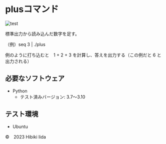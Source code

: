 # plusコマンド

![test](http://github.com/hibiki703/robosys2023/actions/workflows/test.yml/badge.svg)

標準出力から読み込んだ数字を足す。


（例）seq 3 | ./plus

例のように打ち込むと　1 + 2 + 3 を計算し、答えを出力する（この例だと 6 と出力される）

## 必要なソフトウェア

* Python
   * テスト済みバージョン: 3.7～3.10

## テスト環境

* Ubuntu

©　2023 Hibiki Iida
